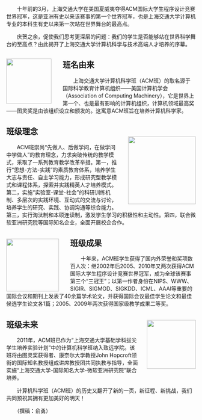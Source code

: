 　　十年前的3月，上海交通大学在美国夏威夷夺得ACM国际大学生程序设计竞赛世界冠军，这是亚洲有史以来该赛事的第一个世界冠军，也是上海交通大学计算机专业的本科生有史以来第一次站在世界舞台的最高点。　　庆贺之余，促使我们思考更深层的问题：我们的学生是否能够站在世界科学舞台的至高点？由此揭开了上海交通大学计算机科学与技术高端人才培养的序幕。<img style="float:left;height:120px;margin:15px 30px 0 0;" src="http://xiaoyou.acm-project.org/images/intro/turing.jpg"/>

<h2 class="intro-section-title">班名由来</h2>
　　上海交通大学计算机科学班（ACM班）的取名源于国际科学教育计算机组织——美国计算机学会（Association of Computing Machinery），它是世界上第一个、也是最有影响的计算机组织，计算机领域最高奖——图灵奖是由该组织设立和颁发的。这寓意ACM班旨在培养计算机科学家。

<p class="clear"></p>
<img style="float:right;height:180px;margin:45px 0 0 20px;" src="http://xiaoyou.acm-project.org/images/intro/sjtu-gate.jpg"/><h2 class="intro-section-title">班级理念</h2>　　ACM班崇尚“先做人、后做学问，在做学问中学做人”的教育理念，力求突破传统的教学模式，采取了一系列教育教学改革举措。第一，推行“思想-方法-实践”的素质教育体系，培养学生大志与责任、自主学习能力，形成研究型教学模式和课程体系，探索并实践精英人才培养模式。第二，实施“实验室-课堂-社会”的科研训练机制、多层次的实践环境、互动式的交流与讨论，培养学生的研究、实践、协调沟通等综合能力。第三，实行淘汰制和本硕连读制，激发学生学习的积极性和主动性。第四，联合微软亚洲研究院等国际知名企业，全面开展校企合作。

<p class="clear"></p><img style="float:left;height:140px;margin:20px 30px 0 0;" src="http://xiaoyou.acm-project.org/images/intro/2010final.jpg"/>
<h2 class="intro-section-title">班级成果</h2>　　十年来，ACM班学生获得了国内外荣誉和奖项数百人次：继2002年后2005、2010年又两次获得ACM国际大学生程序设计竞赛世界冠军，成为全球该赛事第三个“三冠王”；以第一作者身份在NIPS、WWW、SIGIR、SIGMOD、SIGKDD、ICML、AAAI等重要的国际会议和期刊上发表了40余篇学术论文，并获得国际会议最佳学生论文和最佳候选学生论文各1篇；2005、2009年两次获得国家级教学成果二等奖。

<p class="clear"></p><img style="float:right;height:130px;margin:20px 0 30px 20px;" src="http://xiaoyou.acm-project.org/images/intro/ying.jpg"/>
<h2 class="intro-section-title">班级未来</h2>　　2011年，ACM班已作为“上海交通大学基础学科拔尖学生培养实验计划”中的计算机科学班纳入致远学院。该班将由图灵奖获得者、康奈尔大学教授John Hopcroft领衔的国际知名教授组成讲席教授团共同执教与指导，全面实施“上海交通大学-国际知名大学-微软亚洲研究院”联合培养。

<p class="clear"></p>　　计算机科学班（ACM班）的历史又翻开了新的一页，新征程、新挑战，我们共同预祝其拥有更加美好的明天！　　（撰稿：俞勇）
